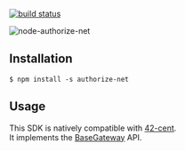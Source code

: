 [![build status](https://travis-ci.org/continuous-software/node-authorize-net.svg?branch=master)](https://travis-ci.org/continuous-software/node-authorize-net)

![node-authorize-net](http://www.merchantbottomline.com/images/authorizenet.png)

## Installation

    $ npm install -s authorize-net

## Usage

This SDK is natively compatible with [42-cent](https://github.com/continuous-software/42-cent).  
It implements the [BaseGateway](https://github.com/continuous-software/42-cent-base) API.
